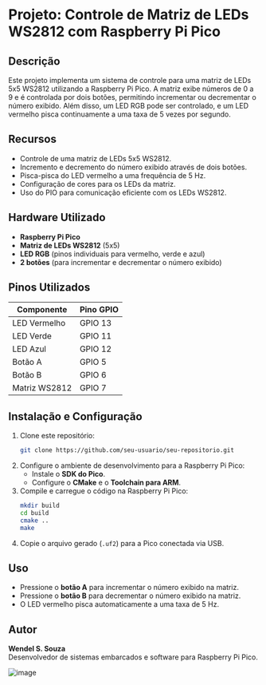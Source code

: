 # Projeto: Controle de Matriz de LEDs WS2812 com Raspberry Pi Pico

## Descrição
Este projeto implementa um sistema de controle para uma matriz de LEDs 5x5 WS2812 utilizando a Raspberry Pi Pico. A matriz exibe números de 0 a 9 e é controlada por dois botões, permitindo incrementar ou decrementar o número exibido. Além disso, um LED RGB pode ser controlado, e um LED vermelho pisca continuamente a uma taxa de 5 vezes por segundo.

## Recursos
- Controle de uma matriz de LEDs 5x5 WS2812.
- Incremento e decremento do número exibido através de dois botões.
- Pisca-pisca do LED vermelho a uma frequência de 5 Hz.
- Configuração de cores para os LEDs da matriz.
- Uso do PIO para comunicação eficiente com os LEDs WS2812.

## Hardware Utilizado
- **Raspberry Pi Pico**
- **Matriz de LEDs WS2812** (5x5)
- **LED RGB** (pinos individuais para vermelho, verde e azul)
- **2 botões** (para incrementar e decrementar o número exibido)

## Pinos Utilizados
| Componente | Pino GPIO |
|------------|----------|
| LED Vermelho  | GPIO 13 |
| LED Verde    | GPIO 11 |
| LED Azul    | GPIO 12 |
| Botão A    | GPIO 5  |
| Botão B    | GPIO 6  |
| Matriz WS2812 | GPIO 7  |

## Instalação e Configuração
1. Clone este repositório:
   ```sh
   git clone https://github.com/seu-usuario/seu-repositorio.git
   ```
2. Configure o ambiente de desenvolvimento para a Raspberry Pi Pico:
   - Instale o **SDK do Pico**.
   - Configure o **CMake** e o **Toolchain para ARM**.
3. Compile e carregue o código na Raspberry Pi Pico:
   ```sh
   mkdir build
   cd build
   cmake ..
   make
   ```
4. Copie o arquivo gerado (`.uf2`) para a Pico conectada via USB.

## Uso
- Pressione o **botão A** para incrementar o número exibido na matriz.
- Pressione o **botão B** para decrementar o número exibido na matriz.
- O LED vermelho pisca automaticamente a uma taxa de 5 Hz.

## Autor
**Wendel S. Souza**  
Desenvolvedor de sistemas embarcados e software para Raspberry Pi Pico.

![image](https://github.com/user-attachments/assets/c344de92-076f-42ef-b22c-5dfec3c4d0f8)


